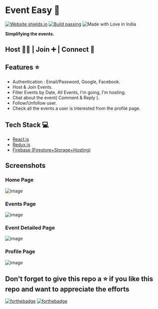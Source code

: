 # Event Easy 🚀

[![Website shields.io](https://img.shields.io/website-up-down-green-red/http/shields.io.svg)](https://events-easy.firebaseapp.com/)
[![Build passing](https://img.shields.io/badge/Build-Passing-brightgreen.svg?style=flat-square)](https://events-easy.firebaseapp.com/)&nbsp;![Made with Love in India](https://madewithlove.org.in/badge.svg)

**Simplifying the events.**

## Host 👨‍💻 | Join ➕️ | Connect 👥

## Features ⭐️

- Authentication : Email/Password, Google, Facebook.
- Host & Join Events.
- Filter Events by Date, All Events, I'm going, I'm hosting.
- Chat about the event( Comment & Reply ).
- Follow/Unfollow user.
- Check all the events a user is interested from the profile page.

## Tech Stack 💻

- [React.js](https://reactjs.org/)
- [Redux.js](https://redux.js.org/)
- [Firebase (Firestore+Storage+Hosting)](https://firebase.google.com/)

## Screenshots

### Home Page

![image](https://user-images.githubusercontent.com/25122604/108354520-92543480-720f-11eb-8c2e-7e1a21086743.png)

### Events Page

![image](https://user-images.githubusercontent.com/25122604/108354472-7e103780-720f-11eb-95e3-c4f10bf7b762.png)

### Event Detailed Page

![image](https://user-images.githubusercontent.com/25122604/108356134-bfa1e200-7211-11eb-8a96-078e0ac8a3bd.png)

### Profile Page

![image](https://user-images.githubusercontent.com/25122604/108355023-435acf00-7210-11eb-9c4c-d862bbddbe0f.png)

## Don't forget to give this repo a ⭐ if you like this repo and want to appreciate the efforts

[![forthebadge](https://forthebadge.com/images/badges/built-with-love.svg)](https://forthebadge.com)
[![forthebadge](https://forthebadge.com/images/badges/built-by-developers.svg)](https://forthebadge.com)
